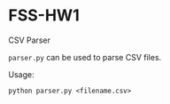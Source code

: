 # FSS-HW1
CSV Parser

`parser.py` can be used to parse CSV files. 

Usage:

`python parser.py <filename.csv>`
